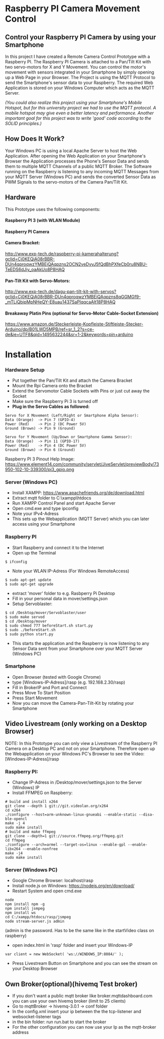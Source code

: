 # Raspberry PI Camera Movement Control
## Control your Raspberry PI Camera by using your Smartphone
In this project I have created a Remote Camera Control Prototype with a Raspberry PI. The Raspberry PI Camera is attached to a Pan/Tilt Kit with two servo-motors for X and Y Movement. You can control the motor's movement with sensors integrated in your Smartphone by simply opening up a Web Page in your Browser. The Project is using the MQTT Protocol to send the Smartphone's sensor data to your Raspberry. The required Web Application is stored on your Windows Computer which acts as the MQTT Server.

*(You could also realize this project using your Smartphone's Mobile Hotspot, but for this university project we had to use the MQTT protocol. A mobile hotspot may give even a better latency and performance. Another important goal for this project was to write 'good' code according to the SOLID principles.)*

## How Does It Work?
Your Windows PC is using a local Apache Server to host the Web Application. After opening the Web Application on your Smartphone's Browser the Application processes the Phone's Sensor Data and sends them to multiple MQTT Channels of a public MQTT Broker. The Software running on the Raspberry is listening to any incoming MQTT Messages from your MQTT Server (Windows PC) and sends the converted Sensor Data as PWM Signals to the servo-motors of the Camera Pan/Tilt Kit.

## Hardware
This Prototype uses the following components:
#### Raspberry PI 3 (with WLAN Module)
#### Raspberry PI Camera
#### Camera Bracket:
http://www.exp-tech.de/raspberry-pi-kamerahalterung?gclid=Cj0KEQiA08rBBR-DUn4qproqwzYMBEiQAqpzns2OCN2veDyvJ5fQdBhPXfeCb0ru8NBU-TeEDS6dJiy_oaAkUo8P8HAQ
#### Pan-Tilt Kit with Servo-Motors:
http://www.exp-tech.de/dagu-pan-tilt-kit-with-servos?gclid=Cj0KEQiA08rBBR-DUn4qproqwzYMBEiQAqpzns8qGGMGf9-_mTLiQbipMpNHeQY-E8uau1437SaPlqqcaAlt18P8HAQ
#### Breakaway Platin Pins (optional for Servo-Motor Cable-Socket Extension)
https://www.amazon.de/Steckerleiste-Kopfleiste-Stiftleiste-Stecker-Arduino/dp/B01LWD5MPB/ref=sr_1_2?s=ce-de&ie=UTF8&qid=1495632244&sr=1-2&keywords=pin+arduino

# Installation
### Hardware Setup
- Put together the Pan/Tilt Kit and attach the Camera Bracket
- Mount the Rpi Camera onto the Bracket
- Extend the Servomotor Cable Sockets with Pins or just cut away the Socket
- Make sure the Raspberry Pi 3 is turned off
- **Plug in the Servo Cables as followed:**
```
Servo for X Movement (Left/Right or Smartphone Alpha Sensor):
Data (Orange)  -> Pin 7 (GPIO-4)
Power (Red)    -> Pin 2 (DC Power 5V)
Ground (Brown) -> Pin 9 (Ground)

Servo for Y Movement (Up/Down or Smartphone Gamma Sensor):
Data (Orange)  -> Pin 11 (GPIO-17)
Power (Red)    -> Pin 4 (DC Power 5V)
Ground (Brown) -> Pin 6 (Ground)
```
Raspberry PI 3 Pinout Help Image: 
https://www.element14.com/community/servlet/JiveServlet/previewBody/73950-102-10-339300/pi3_gpio.png
### Server (Windows PC)
- Install XAMPP: https://www.apachefriends.org/de/download.html
- Extract mqtt folder to C:\xampp\htdocs
- Run XAMPP Control Panel and start Apache Server
- Open cmd.exe and type ipconfig
- Note your IPv4-Adress
- This sets up the Webapplication (MQTT Server) which you can later access using your Smartphone
### Raspberry PI
- Start Raspberry and connect it to the Internet
- Open up the Terminal
```
$ ifconfig
```
- Note your WLAN IP-Adress (For Windows RemoteAccess)
```
$ sudo apt-get update
$ sudo apt-get upgrade
```
- extract 'mover' folder to e.g. Rasbperry Pi Desktop
- Fill in your personal data in mover/settings.json
- Setup Servoblaster:
```
$ cd /Desktop/mover/Servoblaster/user
$ sudo make servod
$ cd /Desktop/mover
$ sudo chmod 777 beforeStart.sh start.py
$ sudo ./beforeStart.sh
$ sudo python start.py
```
- This starts the application and the Raspberry is now listening to any Sensor Data sent from your Smartphone over your MQTT Server (Windows PC) 
### Smartphone
- Open Browser (tested with Google Chrome)
- type [Windows-IP-Adress]/rasp (e.g. 192.168.2.30/rasp)
- Fill in BrokerIP and Port and Connect
- Press Move To Start Position
- Press Start Movement
- Now you can move the Camera-Pan-Tilt-Kit by rotating your Smartphone



## Video Livestream (only working on a Desktop Browser)
NOTE: In this Prototype you can only view a Livestream of the Raspberry PI Camera on a Desktop PC and not on your Smartphone. 
Therefore open up the Webapplication on your Windows PC's Browser to see the Video: [Windows-IP-Adress]/rasp
### Raspberry PI:
- Change IP-Adress in /Desktop/mover/settings.json to the Server (Windows) IP
- Install FFMPEG on Raspberry:
```
# build and install x264
git clone --depth 1 git://git.videolan.org/x264
cd x264
./configure --host=arm-unknown-linux-gnueabi --enable-static --disa-ble-opencl
make -j 4
sudo make install
# build and make ffmpeg
git clone --depth=1 git://source.ffmpeg.org/ffmpeg.git
cd ffmpeg
./configure --arch=armel --target-os=linux --enable-gpl --enable-libx264 --enable-nonfree
make -j4
sudo make install
```
### Server (Windows PC)
- Google Chrome Browser: localhost/rasp
- Install node.js on Windows: https://nodejs.org/en/download/
- Restart System and open cmd.exe
```
node
npm install npm -g
npm install jsmpeg
npm install ws
cd C:/xampp/htdocs/rasp/jsmpeg
node stream-server.js admin
```
(admin is the password. Has to be the same like in the startVideo class on raspberry)

- open index.html in 'rasp' folder and insert your Windows-IP
```
var client = new WebSocket( 'ws://WINDOWS_IP:8084/' );
```
- Press Livestream Button on Smartphone and you can see the stream on your Desktop Browser

## Own Broker(optional)(hivemq Test broker)
- If you don't want a public mqtt broker like broker.mqttdashboard.com you can use your own hivemq broker (limit to 25 clients)
- Go to mqttBroker -> hivemq-3.0.1 -> conf folder
- In the config.xml insert your ip between the the tcp-listener and websocket-listener tags
- in the bin folder: run run.bat to start the broker
- For the other configuration you can now use your Ip as the mqtt-broker address
